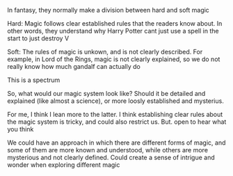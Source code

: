 
In fantasy, they normally make a division between hard and soft magic

Hard: Magic follows clear established rules that the readers know about. In other words, they understand why Harry Potter cant just use a spell in the start to just destroy V

Soft: The rules of magic is unkown, and is not clearly described. For example, in Lord of the Rings, magic is not clearly explained, so we do not really know how much gandalf can actually do

This is a spectrum

So, what would our magic system look like? Should it be detailed and explained (like almost a science), or more loosly established and mysterius. 

For me, I think I lean more to the latter. I think establishing clear rules about the magic system is tricky, and could also restrict us. But. open to hear what you think

We could have an approach in which there are different forms of magic, and some of them are more known and understood, while others are more mysterious and not clearly defined. Could create a sense of intrigue and wonder when exploring different magic

